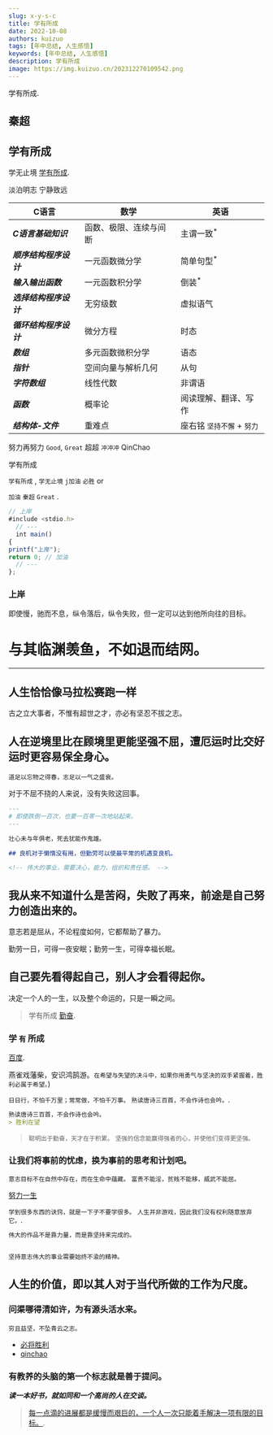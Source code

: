 ```yaml
---
slug: x-y-s-c
title: 学有所成
date: 2022-10-08
authors: kuizuo
tags: [年中总结, 人生感悟]
keywords: [年中总结, 人生感悟]
description: 学有所成
image: https://img.kuizuo.cn/202312270109542.png
---
```


学有所成.

## 秦超

## 学有所成

学无止境 [学有所成](https://43322.cn/).

淡泊明志 宁静致远

| C语言           | 数学                                                                     | 英语                                        |
| ------------------ | ------------------------------------------------------------------------------- | --------------------------------------------- |
| **_C语言基础知识_**        | 函数、极限、连续与间断                                                         | 主谓一致<sup>\*</sup>                         |
| **_顺序结构程序设计_**  | 一元函数微分学 | 简单句型<sup>\*</sup>                         |
| **_输入输出函数_**  | 一元函数积分学                                          | 倒装<sup>\*</sup>                         |
| **_选择结构程序设计_**       | 无穷级数                                                             | 虚拟语气                         |
| **_循环结构程序设计_**     | 微分方程                             | 时态                     |
| **_数组_**     | 多元函数微积分学               | 语态                               |
| **_指针_**        | 空间向量与解析几何                                                   | 从句                               |
| **_字符数组_**         | 线性代数                   | 非谓语                              |
| **_函数_**      | 概率论                  | 阅读理解、翻译、写作  |
| **_结构体-文件_** | 重难点   | 座右铭 `坚持不懈` + `努力` |

努力再努力 `Good`, `Great` 超超 `冲冲冲` QinChao

学有所成

`学有所成` , `学无止境` `j加油`  `必胜` or ``  `` 

`加油` `秦超` `Great` .

```ts
// 上岸
#include <stdio.h>
  // ---
  int main()
{
printf("上岸");
return 0; // 加油
  // ---
};
```

### 上岸

即使慢，驰而不息，纵令落后，纵令失败，但一定可以达到他所向往的目标。

# 与其临渊羡鱼，不如退而结网。
---
人生恰恰像马拉松赛跑一样
---
古之立大事者，不惟有超世之才，亦必有坚忍不拔之志。

## 人在逆境里比在顾境里更能坚强不屈，遭厄运时比交好运时更容易保全身心。

`道足以忘物之得春，志足以一气之盛衰。` 

对于不屈不挠的人来说，没有失败这回事。

```md 鸟欲高飞先振翅，人求上进先读书。
---
# 即使跌倒一百次，也要一百零一次地站起来。
---

壮心未与年俱老，死去犹能作鬼雄。

## 良机对于懒惰没有用，但勤劳可以使最平常的机遇变良机。

<!-- 伟大的事业，需要决心，能力，组织和责任感。 -->
```

## 我从来不知道什么是苦闷，失败了再来，前途是自己努力创造出来的。

意志若是屈从，不论程度如何，它都帮助了暴力。

勤劳一日，可得一夜安眠；勤劳一生，可得幸福长眠。

## 自己要先看得起自己，别人才会看得起你。

决定一个人的一生，以及整个命运的，只是一瞬之间。

> 学有所成 [勤奋](https://43322.cn).

### 学 `有` 所成

 [百度](https://baidu.com/).

燕雀戏藩柴，安识鸿鹄游。`在希望与失望的决斗中，如果你用勇气与坚决的双手紧握着，胜利必属于希望。`) 

`日日行，不怕千万里；常常做，不怕千万事。`  `熟读唐诗三百首，不会作诗也会吟。`.

```md
熟读唐诗三百首，不会作诗也会吟。
> 胜利在望

```

> `聪明出于勤奋，天才在于积累。` `坚强的信念能赢得强者的心，并使他们变得更坚强。` 

### 让我们将事前的忧虑，换为事前的思考和计划吧。

`意志目标不在自然中存在，而在生命中蕴藏。` `富贵不能淫，贫贱不能移，威武不能屈。` 

  [努力一生](https://www.43322.cn) 

`学到很多东西的诀窍，就是一下子不要学很多。`   `人生并非游戏，因此我们没有权利随意放弃它。`.

```md
伟大的作品不是靠力量，而是靠坚持来完成的。


坚持意志伟大的事业需要始终不渝的精神。
```

## 人生的价值，即以其人对于当代所做的工作为尺度。

### 问渠哪得清如许，为有源头活水来。

`穷且益坚，不坠青云之志。`


- [必将胜利](https://43322.cn/)
- [qinchao](https://43322.cn/)

### 有教养的头脑的第一个标志就是善于提问。

 **_读一本好书，就如同和一个高尚的人在交谈。_** 

>  [每一点滴的进展都是缓慢而艰巨的，一个人一次只能着手解决一项有限的目标。](https://43322.cn/).
